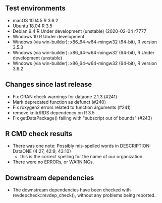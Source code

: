 ## Test environments

* macOS 10.l4.5 R 3.6.2
* Ubuntu 18.04 R 3.5
* Debian 9.4 R Under development (unstable) (2020-02-04 r7777
* Windows 10 R Under development
* Windows (via win-builder): x86_64-w64-mingw32 (64-bit), R version 3.5.3
* Windows (via win-builder): x86_64-w64-mingw32 (64-bit), R Under development (unstable)
* Windows (via win-builder): x86_64-w64-mingw32 (64-bit), R version 3.6.2 

## Changes since last release

* Fix CRAN check warnings for dataone 2.1.3 (#241)
* Mark deprecated function as defunct (#240)
* Fix roxygen2 errors related to function arguments (#241)
* remove knitr/RDS dependency on R 3.5
* Fix getDataPackage() failing with "subscript out of bounds" (#243)


## R CMD check results

* There was one note:
  Possibly mis-spelled words in DESCRIPTION:
     DataONE (4:27, 42:9, 43:10)
  - this is the correct spelling for the name of our organization. 
* There were no ERRORs, or WARNINGs.

## Downstream dependencies

* The downstream dependencies have been checked with revdepcheck::revdep_check(), without any problems being reported.